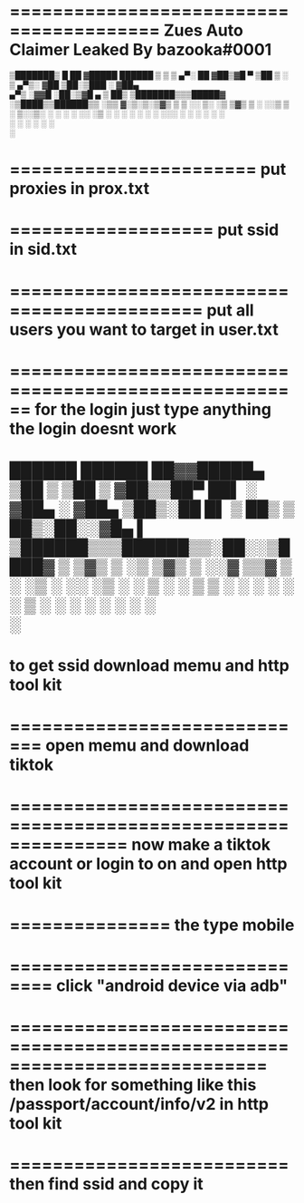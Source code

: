 ========================================
Zues Auto Claimer Leaked By bazooka#0001
========================================

▒███████▒ █    ██ ▓█████   ██████ 
▒ ▒ ▒ ▄▀░ ██  ▓██▒▓█   ▀ ▒██    ▒ 
░ ▒ ▄▀▒░ ▓██  ▒██░▒███   ░ ▓██▄   
  ▄▀▒   ░▓▓█  ░██░▒▓█  ▄   ▒   ██▒
▒███████▒▒▒█████▓ ░▒████▒▒██████▒▒
░▒▒ ▓░▒░▒░▒▓▒ ▒ ▒ ░░ ▒░ ░▒ ▒▓▒ ▒ ░
░░▒ ▒ ░ ▒░░▒░ ░ ░  ░ ░  ░░ ░▒  ░ ░
░ ░ ░ ░ ░ ░░░ ░ ░    ░   ░  ░  ░  
  ░ ░       ░        ░  ░      ░  
░                                 

=======================
put proxies in prox.txt
=======================

===================
put ssid in sid.txt
===================

============================================
put all users you want to target in user.txt
============================================

======================================================
for the login just type anything the login doesnt work
======================================================

  ██████   ██████  ██▓▓█████▄ 
▒██    ▒ ▒██    ▒ ▓██▒▒██▀ ██▌
░ ▓██▄   ░ ▓██▄   ▒██▒░██   █▌
  ▒   ██▒  ▒   ██▒░██░░▓█▄   ▌
▒██████▒▒▒██████▒▒░██░░▒████▓ 
▒ ▒▓▒ ▒ ░▒ ▒▓▒ ▒ ░░▓   ▒▒▓  ▒ 
░ ░▒  ░ ░░ ░▒  ░ ░ ▒ ░ ░ ▒  ▒ 
░  ░  ░  ░  ░  ░   ▒ ░ ░ ░  ░ 
      ░        ░   ░     ░    
                       ░      
===========================================
to get ssid download memu and http tool kit
===========================================

=============================
open memu and download tiktok
=============================

===============================================================
now make a tiktok account or login to on and open http tool kit
===============================================================

===============
the type mobile
===============

==============================
click "android device via adb"
==============================

============================================================================
then look for something like this /passport/account/info/v2 in http tool kit
============================================================================

==========================
then find ssid and copy it
==========================